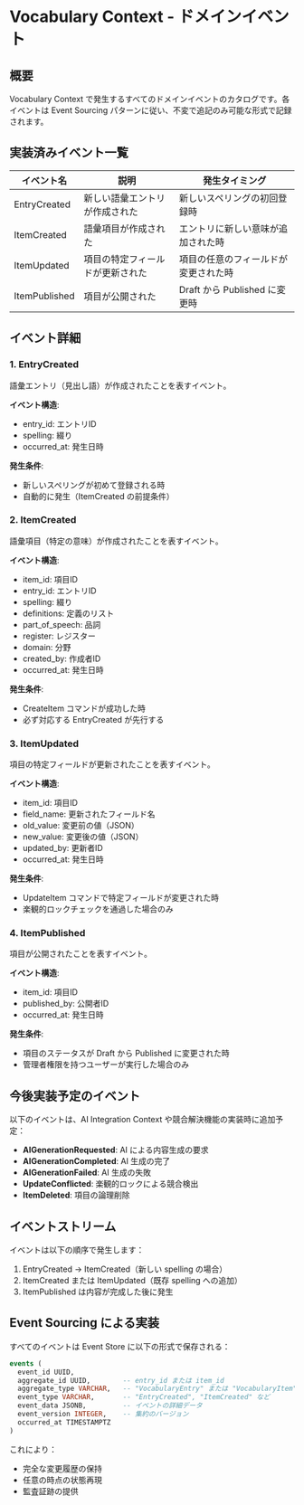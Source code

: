 # Vocabulary Context - ドメインイベント

## 概要

Vocabulary Context で発生するすべてのドメインイベントのカタログです。各イベントは Event Sourcing パターンに従い、不変で追記のみ可能な形式で記録されます。

## 実装済みイベント一覧

| イベント名 | 説明 | 発生タイミング |
|-----------|------|---------------|
| EntryCreated | 新しい語彙エントリが作成された | 新しいスペリングの初回登録時 |
| ItemCreated | 語彙項目が作成された | エントリに新しい意味が追加された時 |
| ItemUpdated | 項目の特定フィールドが更新された | 項目の任意のフィールドが変更された時 |
| ItemPublished | 項目が公開された | Draft から Published に変更時 |

## イベント詳細

### 1. EntryCreated

語彙エントリ（見出し語）が作成されたことを表すイベント。

**イベント構造**:

- entry_id: エントリID
- spelling: 綴り
- occurred_at: 発生日時

**発生条件**:

- 新しいスペリングが初めて登録される時
- 自動的に発生（ItemCreated の前提条件）

### 2. ItemCreated

語彙項目（特定の意味）が作成されたことを表すイベント。

**イベント構造**:

- item_id: 項目ID
- entry_id: エントリID
- spelling: 綴り
- definitions: 定義のリスト
- part_of_speech: 品詞
- register: レジスター
- domain: 分野
- created_by: 作成者ID
- occurred_at: 発生日時

**発生条件**:

- CreateItem コマンドが成功した時
- 必ず対応する EntryCreated が先行する

### 3. ItemUpdated

項目の特定フィールドが更新されたことを表すイベント。

**イベント構造**:

- item_id: 項目ID
- field_name: 更新されたフィールド名
- old_value: 変更前の値（JSON）
- new_value: 変更後の値（JSON）
- updated_by: 更新者ID
- occurred_at: 発生日時

**発生条件**:

- UpdateItem コマンドで特定フィールドが変更された時
- 楽観的ロックチェックを通過した場合のみ

### 4. ItemPublished

項目が公開されたことを表すイベント。

**イベント構造**:

- item_id: 項目ID
- published_by: 公開者ID
- occurred_at: 発生日時

**発生条件**:

- 項目のステータスが Draft から Published に変更された時
- 管理者権限を持つユーザーが実行した場合のみ

## 今後実装予定のイベント

以下のイベントは、AI Integration Context や競合解決機能の実装時に追加予定：

- **AIGenerationRequested**: AI による内容生成の要求
- **AIGenerationCompleted**: AI 生成の完了
- **AIGenerationFailed**: AI 生成の失敗
- **UpdateConflicted**: 楽観的ロックによる競合検出
- **ItemDeleted**: 項目の論理削除

## イベントストリーム

イベントは以下の順序で発生します：

1. EntryCreated → ItemCreated（新しい spelling の場合）
2. ItemCreated または ItemUpdated（既存 spelling への追加）
3. ItemPublished は内容が完成した後に発生

## Event Sourcing による実装

すべてのイベントは Event Store に以下の形式で保存される：

```sql
events (
  event_id UUID,
  aggregate_id UUID,        -- entry_id または item_id
  aggregate_type VARCHAR,   -- "VocabularyEntry" または "VocabularyItem"
  event_type VARCHAR,       -- "EntryCreated", "ItemCreated" など
  event_data JSONB,         -- イベントの詳細データ
  event_version INTEGER,    -- 集約のバージョン
  occurred_at TIMESTAMPTZ
)
```

これにより：

- 完全な変更履歴の保持
- 任意の時点の状態再現
- 監査証跡の提供
